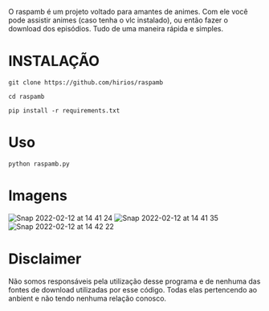 O raspamb é um projeto voltado para amantes de animes. Com ele você pode assistir animes (caso tenha o vlc instalado), ou então fazer o download dos episódios. Tudo de uma maneira rápida e simples. 

# INSTALAÇÃO 

```
git clone https://github.com/hirios/raspamb
```

```
cd raspamb
```

```
pip install -r requirements.txt
```


# Uso

```
python raspamb.py
```


# Imagens
![Snap 2022-02-12 at 14 41 24](https://user-images.githubusercontent.com/35049559/153722140-6e29dc75-4736-46b8-ae03-b60d20158d41.png)
![Snap 2022-02-12 at 14 41 35](https://user-images.githubusercontent.com/35049559/153722142-5a04411f-60fc-4308-bbe5-e6cdec9b2d27.png)
![Snap 2022-02-12 at 14 42 22](https://user-images.githubusercontent.com/35049559/153722143-8d338e74-dd48-4918-beff-21bb220eabc8.png)


# Disclaimer
Não somos responsáveis pela utilização desse programa e de nenhuma das fontes de download utilizadas por esse código. Todas elas pertencendo ao anbient e não tendo nenhuma relação conosco.
